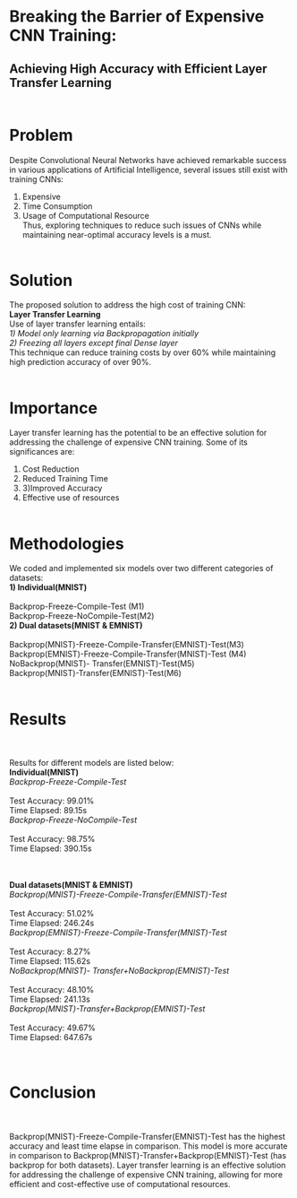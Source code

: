 # Breaking the Barrier of Expensive CNN Training:<br>
## Achieving High Accuracy with Efficient Layer Transfer Learning <br><br>

# **Problem** <br>
Despite Convolutional Neural Networks have achieved remarkable success in various applications of Artificial Intelligence, several issues still exist with training CNNs: <br>
1) Expensive <br>
2) Time Consumption <br>
3) Usage of Computational Resource <br>
Thus, exploring techniques to reduce such issues of CNNs while maintaining near-optimal accuracy levels is a must. <br><br>

# **Solution** <br>
The proposed solution to address the high cost of training CNN: <br>
**Layer Transfer Learning** <br>
Use of layer transfer learning entails:<br>
*1) Model only learning via Backpropagation initially* <br>
*2) Freezing all layers except final Dense layer*<br>
This technique can reduce training costs by over 60% while maintaining high prediction accuracy of over 90%. <br><br>

# **Importance** <br>
Layer transfer learning has the potential to be an effective solution for addressing the challenge of expensive CNN training. Some of its significances are: <br>
1) Cost Reduction <br>
2) Reduced Training Time <br>
3) 3)Improved Accuracy <br>
4) Effective use of resources <br><br>

# **Methodologies** <br>
We coded and implemented six models over two different categories of datasets: <br>
**1) Individual(MNIST)** <br><br>
Backprop-Freeze-Compile-Test (M1)<br>
Backprop-Freeze-NoCompile-Test(M2)<br>
**2) Dual datasets(MNIST & EMNIST)**<br><br>
Backprop(MNIST)-Freeze-Compile-Transfer(EMNIST)-Test(M3)<br>
Backprop(EMNIST)-Freeze-Compile-Transfer(MNIST)-Test (M4)<br>
NoBackprop(MNIST)- Transfer(EMNIST)-Test(M5)<br>
Backprop(MNIST)-Transfer(EMNIST)-Test(M6)<br><br>

# **Results** <br><br>
Results for different models are listed below:<br>
**Individual(MNIST)** <br>
*Backprop-Freeze-Compile-Test* <br><br>
Test Accuracy: 99.01%<br>
Time Elapsed:   89.15s<br>
*Backprop-Freeze-NoCompile-Test*<br><br>
Test Accuracy: 98.75%<br>
Time Elapsed:   390.15s<br><br><br>

**Dual datasets(MNIST & EMNIST)** <br>
*Backprop(MNIST)-Freeze-Compile-Transfer(EMNIST)-Test*<br><br>
Test Accuracy: 51.02%<br>
Time Elapsed:   246.24s<br>
*Backprop(EMNIST)-Freeze-Compile-Transfer(MNIST)-Test*<br><br>
Test Accuracy: 8.27%<br>
Time Elapsed:   115.62s<br>
*NoBackprop(MNIST)- Transfer+NoBackprop(EMNIST)-Test*<br><br>
Test Accuracy: 48.10%<br>
Time Elapsed:  241.13s<br>
*Backprop(MNIST)-Transfer+Backprop(EMNIST)-Test*<br><br>
Test Accuracy: 49.67%<br>
Time Elapsed:  647.67s<br><br><br>

# **Conclusion** <br><br>
Backprop(MNIST)-Freeze-Compile-Transfer(EMNIST)-Test has the highest accuracy and least time elapse in comparison. This model is more accurate in comparison to Backprop(MNIST)-Transfer+Backprop(EMNIST)-Test (has backprop for both datasets).
Layer transfer learning is an effective solution for addressing the challenge of expensive CNN training, allowing for more efficient and cost-effective use of computational resources.




